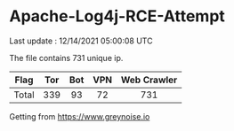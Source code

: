 
# Apache-Log4j-RCE-Attempt

Last update : 12/14/2021 05:00:08 UTC

The file contains 731 unique ip.

| Flag | Tor | Bot | VPN | Web Crawler|
| :---:   | :-: | :-: | :-: | :-: |
| Total | 339 | 93 | 72 | 731 |

Getting from https://www.greynoise.io